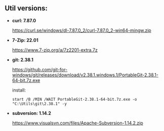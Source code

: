 

## Util versions:

* **curl: 7.87.0**

  https://curl.se/windows/dl-7.87.0_2/curl-7.87.0_2-win64-mingw.zip

* **7-Zip: 22.01**

  https://www.7-zip.org/a/7z2201-extra.7z

* **git: 2.38.1**

  https://github.com/git-for-windows/git/releases/download/v2.38.1.windows.1/PortableGit-2.38.1-64-bit.7z.exe

  install:
  ```batchfile
  start /B /MIN /WAIT PortableGit-2.38.1-64-bit.7z.exe -o "C:\Utils\git\2.38.1" -y
  
  ```

* **subversion: 1.14.2**

  https://www.visualsvn.com/files/Apache-Subversion-1.14.2.zip
